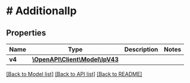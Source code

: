 # # AdditionalIp

## Properties

Name | Type | Description | Notes
------------ | ------------- | ------------- | -------------
**v4** | [**\OpenAPI\Client\Model\IpV43**](IpV43.md) |  |

[[Back to Model list]](../../README.md#models) [[Back to API list]](../../README.md#endpoints) [[Back to README]](../../README.md)
